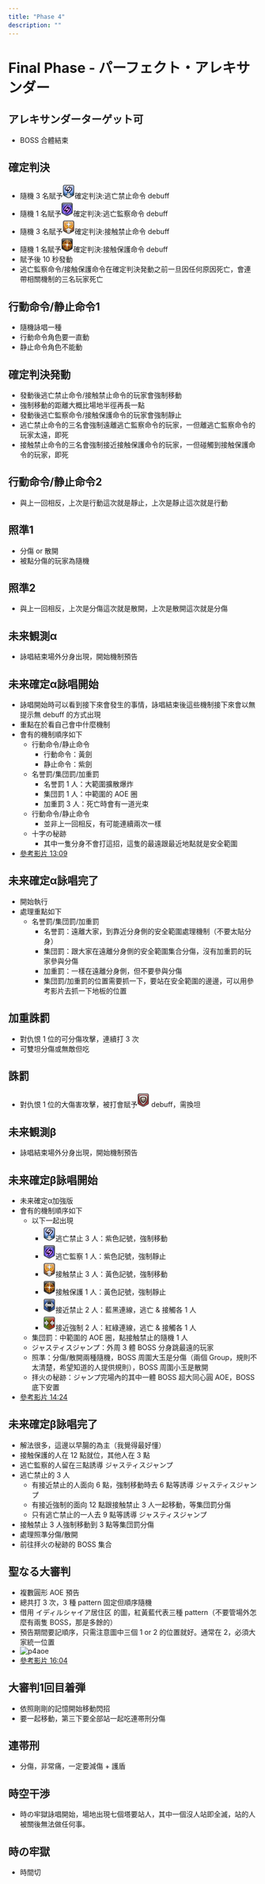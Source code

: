 ```yaml
---
title: "Phase 4"
description: ""
---
```


# Final Phase - パーフェクト・アレキサンダー

<Timeline>
  <template v-slot:timeline-content>
    <li><span>0:00</span><RouterLink to="#アレキサンダーターゲット可">アレキサンダーターゲット可</RouterLink></li>
    <li><span>0:15</span><RouterLink to="#確定判決">確定判決</RouterLink></li>
    <li><span>0:22</span><RouterLink to="#行動命令/静止命令1">行動命令/静止命令1</RouterLink></li>
    <li><span>0:25</span><RouterLink to="#確定判決発動">確定判決発動</RouterLink></li>
    <li><span>0:32</span><RouterLink to="#行動命令/静止命令2">行動命令/静止命令2</RouterLink></li>
    <li><span>0:42</span><RouterLink to="#照準1">照準1</RouterLink></li>
    <li><span>0:48</span><RouterLink to="#照準2">照準2</RouterLink></li>
    <li><span>1:03</span><RouterLink to="#未来観測α">未来観測α</RouterLink></li>
    <li><span>1:07</span><RouterLink to="#未来確定α詠唱開始">未来確定α詠唱開始</RouterLink></li>
    <li><span>1:28</span><RouterLink to="#未来確定α詠唱完了">未来確定α詠唱完了</RouterLink></li>
    <li><span>1:46</span><RouterLink to="#アレキサンダー再出現">アレキサンダー再出現</RouterLink></li>
    <li><span>1:54</span><RouterLink to="#加重誅罰">加重誅罰</RouterLink></li>
    <li><span>2:02</span><RouterLink to="#誅罰">誅罰</RouterLink></li>
    <li><span>2:18</span><RouterLink to="#未来観測β">未来観測β</RouterLink></li>
    <li><span>2:22</span><RouterLink to="#未来確定β詠唱開始">未来確定β詠唱開始</RouterLink></li>
    <li><span>2:56</span><RouterLink to="#未来確定β詠唱完了">未来確定β詠唱完了</RouterLink></li>
    <li><span>3:25</span><RouterLink to="#アレキサンダー再出現">アレキサンダー再出現</RouterLink></li>
    <li><span>3:33</span><RouterLink to="#加重誅罰">加重誅罰</RouterLink></li>
    <li><span>3:41</span><RouterLink to="#誅罰">誅罰</RouterLink></li>
    <li><span>3:52</span><RouterLink to="#聖なる大審判">聖なる大審判</RouterLink></li>
    <li><span>4:04</span><RouterLink to="#大審判1回目着弾">大審判1回目着弾</RouterLink></li>
    <li><span>4:08</span><RouterLink to="#連帯刑">連帯刑</RouterLink></li>
    <li><span>4:18</span><RouterLink to="#加重誅罰">加重誅罰</RouterLink></li>
    <li><span>4:27</span><RouterLink to="#誅罰">誅罰</RouterLink></li>
    <li><span>4:37</span><RouterLink to="#聖なる大審判">聖なる大審判</RouterLink></li>
    <li><span>4:49</span><RouterLink to="#大審判1回目着弾">大審判1回目着弾</RouterLink></li>
    <li><span>4:54</span><RouterLink to="#連帯刑">連帯刑</RouterLink></li>
    <li><span>5:08</span><RouterLink to="#時空干渉">時空干渉</RouterLink></li>
    <li><span>5:58</span><RouterLink to="#時の牢獄">時の牢獄</RouterLink></li>
  </template>
</Timeline>

## アレキサンダーターゲット可
- BOSS 合體結束

## 確定判決
- 隨機 3 名賦予![debuff](015000-015217.png)確定判決:逃亡禁止命令 debuff
- 隨機 1 名賦予![debuff](015000-015218.png)確定判決:逃亡監察命令 debuff
- 隨機 3 名賦予![debuff](015000-015215.png)確定判決:接触禁止命令 debuff
- 隨機 1 名賦予![debuff](015000-015216.png)確定判決:接触保護命令 debuff
- 賦予後 10 秒發動
- 逃亡監察命令/接触保護命令在確定判決発動之前一旦因任何原因死亡，會連帶相關機制的三名玩家死亡

## 行動命令/静止命令1
- 隨機詠唱一種
- 行動命令角色要一直動
- 静止命令角色不能動

## 確定判決発動
- 發動後逃亡禁止命令/接触禁止命令的玩家會強制移動
- 強制移動的距離大概比場地半徑再長一點
- 發動後逃亡監察命令/接触保護命令的玩家會強制靜止
- 逃亡禁止命令的三名會強制遠離逃亡監察命令的玩家，一但離逃亡監察命令的玩家太遠，即死
- 接触禁止命令的三名會強制接近接触保護命令的玩家，一但碰觸到接触保護命令的玩家，即死

## 行動命令/静止命令2
- 與上一回相反，上次是行動這次就是靜止，上次是靜止這次就是行動

## 照準1
- 分傷 or 散開
- 被點分傷的玩家為隨機

## 照準2
- 與上一回相反，上次是分傷這次就是散開，上次是散開這次就是分傷

## 未来観測α
- 詠唱結束場外分身出現，開始機制預告

## 未来確定α詠唱開始
- 詠唱開始時可以看到接下來會發生的事情，詠唱結束後這些機制接下來會以無提示無 debuff 的方式出現
- 重點在於看自己會中什麼機制
- 會有的機制順序如下
  - 行動命令/静止命令
    - 行動命令：黃劍
    - 静止命令：紫劍
  - 名誉罰/集団罰/加重罰
    - 名誉罰 1 人：大範圍擴散爆炸
    - 集団罰 1 人：中範圍的 AOE 圈
    - 加重罰 3 人：死亡時會有一道光束
  - 行動命令/静止命令
    - 並非上一回相反，有可能連續兩次一樣
  - 十字の秘跡
    - 其中一隻分身不會打這招，這隻的最遠跟最近地點就是安全範圍
- [參考影片 13:09](https://www.twitch.tv/videos/522822933?t=00h13m09s)

## 未来確定α詠唱完了
- 開始執行
- 處理重點如下
  - 名誉罰/集団罰/加重罰
    - 名誉罰：遠離大家，到靠近分身側的安全範圍處理機制（不要太貼分身）
    - 集団罰：跟大家在遠離分身側的安全範圍集合分傷，沒有加重罰的玩家參與分傷
    - 加重罰：一樣在遠離分身側，但不要參與分傷
    - 集団罰/加重罰的位置需要抓一下，要站在安全範圍的邊邊，可以用參考影片去抓一下地板的位置

## 加重誅罰
- 對仇恨 1 位的可分傷攻擊，連續打 3 次
- 可雙坦分傷或無敵但吃

## 誅罰
- 對仇恨 1 位的大傷害攻擊，被打會賦予![debuff](015000-015053.png) debuff，需換坦

## 未来観測β
- 詠唱結束場外分身出現，開始機制預告

## 未来確定β詠唱開始
- 未来確定α加強版
- 會有的機制順序如下
  - 以下一起出現
    - ![debuff](015000-015217.png)逃亡禁止 3 人：紫色記號，強制移動
    - ![debuff](015000-015218.png)逃亡監察 1 人：紫色記號，強制靜止
    - ![debuff](015000-015215.png)接触禁止 3 人：黃色記號，強制移動
    - ![debuff](015000-015216.png)接触保護 1 人：黃色記號，強制靜止
    - ![debuff](015000-015742.png)接近禁止 2 人：藍黑連線，逃亡 & 接觸各 1 人
    - ![debuff](015000-015741.png)接近強制 2 人：紅綠連線，逃亡 & 接觸各 1 人
  - 集団罰：中範圍的 AOE 圈，點接触禁止的隨機 1 人
  - ジャスティスジャンプ：外周 3 體 BOSS 分身跳最遠的玩家
  - 照準：分傷/散開兩種隨機，BOSS 周圍大玉是分傷（兩個 Group，規則不太清楚，希望知道的人提供規則），BOSS 周圍小玉是散開
  - 拝火の秘跡：ジャンプ完場內的其中一體 BOSS 超大同心圓 AOE，BOSS 底下安置
- [參考影片 14:24](https://www.twitch.tv/videos/522822933?t=00h14m24s)

## 未来確定β詠唱完了
- 解法很多，這邊以早腸的為主（我覺得最好懂）
- 接触保護的人在 12 點就位，其他人在 3 點
- 逃亡監察的人留在三點誘導 ジャスティスジャンプ
- 逃亡禁止的 3 人
  - 有接近禁止的人面向 6 點，強制移動時去 6 點等誘導 ジャスティスジャンプ
  - 有接近強制的面向 12 點跟接触禁止 3 人一起移動，等集団罰分傷
  - 只有逃亡禁止的一人去 9 點等誘導 ジャスティスジャンプ
- 接触禁止 3 人強制移動到 3 點等集団罰分傷
- 處理照準分傷/散開
- 前往拝火の秘跡的 BOSS 集合

## 聖なる大審判
- 複數圓形 AOE 預告
- 總共打 3 次，3 種 pattern 固定但順序隨機
- 借用 イディルシャイア居住区 的圖，紅黃藍代表三種 pattern（不要管場外怎麼有兩隻 BOSS，那是多餘的）
- 預告期間要記順序，只需注意圖中三個 1 or 2 的位置就好。通常在 2，必須大家統一位置
- ![p4aoe](p4aoe.png)
- [參考影片 16:04](https://www.twitch.tv/videos/522822933?t=00h16m04s)

## 大審判1回目着弾
- 依照剛剛的記憶開始移動閃招
- 要一起移動，第三下要全部站一起吃連帯刑分傷

## 連帯刑
- 分傷，非常痛，一定要減傷 + 護盾

## 時空干渉
- 時の牢獄詠唱開始，場地出現七個塔要站人，其中一個沒人站即全滅，站的人被關後無法做任何事。

## 時の牢獄
- 時間切